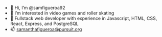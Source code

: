 - 👋 Hi, I’m @samfigueroa92
- 👀 I’m interested in video games and roller skating
- 🌱 Fullstack web developer with experience in Javascript, HTML, CSS, React, Express, and PostgreSQL
- 📫 samanthafigueroa@pursuit.org

<!---
samfigueroa92/samfigueroa92 is a ✨ special ✨ repository because its `README.md` (this file) appears on your GitHub profile.
You can click the Preview link to take a look at your changes.
--->

